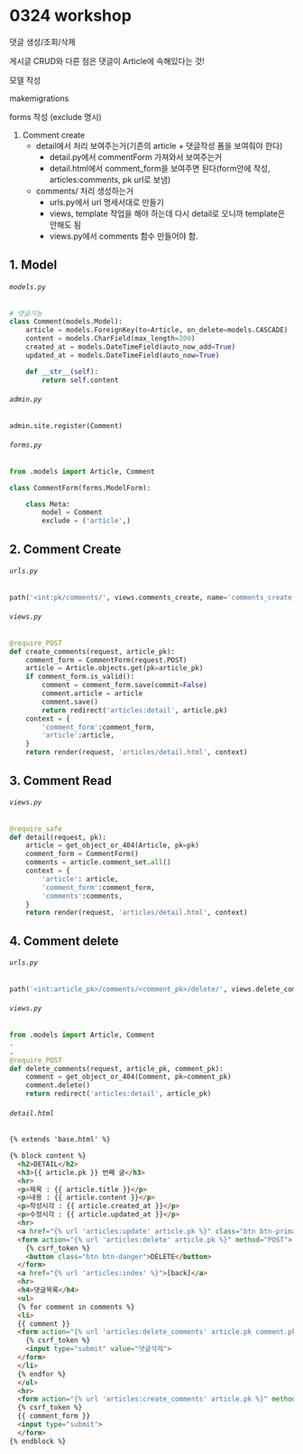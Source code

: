 # 0324 workshop

댓글 생성/조회/삭제

게시글 CRUD와 다른 점은 댓글이 Article에 속해있다는 것!



모델 작성

makemigrations

forms 작성 (exclude 명시)



1. Comment create
   - detail에서 처리 보여주는거(기존의 article + 댓글작성 폼을 보여줘야 한다)
     - detail.py에서 commentForm 가져와서 보여주는거
     - detail.html에서 comment_form을 보여주면 된다(form안에 작성, articles:comments, pk url로 보냄)
   - comments/ 처리 생성하는거
     - urls.py에서 url 명세서대로 만들기
     - views, template 작업을 해야 하는데 다시 detail로 오니까 template은 안해도 됨
     - views.py에서 comments 함수 만들어야 함. 



## 1. Model

###### `models.py`

```python
# 댓글기능
class Comment(models.Model):
    article = models.ForeignKey(to=Article, on_delete=models.CASCADE)
    content = models.CharField(max_length=200)
    created_at = models.DateTimeField(auto_now_add=True)
    updated_at = models.DateTimeField(auto_now=True)

    def __str__(self):
        return self.content
```



###### `admin.py`

```python
admin.site.register(Comment)
```





###### `forms.py`

```python
from .models import Article, Comment

class CommentForm(forms.ModelForm):

    class Meta:
        model = Comment
        exclude = ('article',)
```



## 2. Comment Create

###### `urls.py`

```python
path('<int:pk/comments/', views.comments_create, name='comments_create'),
```



###### `views.py`

```python
@require_POST
def create_comments(request, article_pk):
    comment_form = CommentForm(request.POST)
    article = Article.objects.get(pk=article_pk)
    if comment_form.is_valid():
        comment = comment_form.save(commit=False)
        comment.article = article
        comment.save()
        return redirect('articles:detail', article.pk)
    context = {
        'comment_form':comment_form,
        'article':article,
    }
    return render(request, 'articles/detail.html', context)
```





## 3. Comment Read

###### `views.py`

```python
@require_safe
def detail(request, pk):
    article = get_object_or_404(Article, pk=pk)
    comment_form = CommentForm()
    comments = article.comment_set.all()
    context = {
        'article': article,
        'comment_form':comment_form,
        'comments':comments,
    }
    return render(request, 'articles/detail.html', context)
```





## 4. Comment delete

###### `urls.py`

```python
path('<int:article_pk>/comments/<comment_pk>/delete/', views.delete_comments, name='delete_comments'),
```



###### `views.py`

```python
from .models import Article, Comment
.
.
@require_POST
def delete_comments(request, article_pk, comment_pk):
    comment = get_object_or_404(Comment, pk=comment_pk)
    comment.delete()
    return redirect('articles:detail', article_pk)
```



###### `detail.html`

```html
{% extends 'base.html' %}

{% block content %}
  <h2>DETAIL</h2>
  <h3>{{ article.pk }} 번째 글</h3>
  <hr>
  <p>제목 : {{ article.title }}</p>
  <p>내용 : {{ article.content }}</p>
  <p>작성시각 : {{ article.created_at }}</p>
  <p>수정시각 : {{ article.updated_at }}</p>
  <hr>
  <a href="{% url 'articles:update' article.pk %}" class="btn btn-primary">[UPDATE]</a>
  <form action="{% url 'articles:delete' article.pk %}" method="POST">
    {% csrf_token %}
    <button class="btn btn-danger">DELETE</button>
  </form>
  <a href="{% url 'articles:index' %}">[back]</a>
  <hr>
  <h4>댓글목록</h4>
  <ul>
  {% for comment in comments %}
  <li>
  {{ comment }}
  <form action="{% url 'articles:delete_comments' article.pk comment.pk %}" method="POSt">
    {% csrf_token %}
    <input type="submit" value="댓글삭제">
  </form>
  </li>
  {% endfor %}
  </ul>
  <hr>
  <form action="{% url 'articles:create_comments' article.pk %}" method='POST'>
  {% csrf_token %}
  {{ comment_form }}
  <input type="submit">
  </form>
{% endblock %}

```

